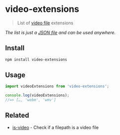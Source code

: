 # video-extensions

> List of [video file](https://en.wikipedia.org/wiki/Video_file_format) extensions

*The list is just a [JSON file](video-extensions.json) and can be used anywhere.*

## Install

```sh
npm install video-extensions
```

## Usage

```js
import videoExtensions from 'video-extensions';

console.log(videoExtensions);
//=> […, 'webm', 'wmv']
```

## Related

- [is-video](https://github.com/sindresorhus/is-video) - Check if a filepath is a video file
